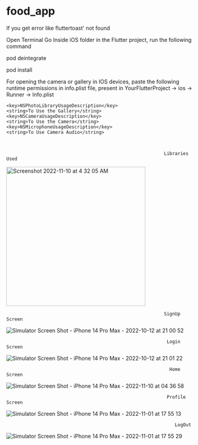 # food_app

If you get error like fluttertoast' not found 

Open Terminal Go Inside iOS folder in the Flutter project, run the following command

pod deintegrate

pod install

For opening the camera or gallery in IOS devices, paste the following runtime permissions in info.plist file, present in YourFlutterProject -> ios -> Runner -> Info.plist

    <key>NSPhotoLibraryUsageDescription</key>
    <string>To Use the Gallery</string>
    <key>NSCameraUsageDescription</key>
    <string>To Use the Camera</string>
    <key>NSMicrophoneUsageDescription</key>
    <string>To Use Camera Audio</string>

    

                                                              Libraries Used                                                          
                                                              
<img width="366" alt="Screenshot 2022-11-10 at 4 32 05 AM" src="https://user-images.githubusercontent.com/26799447/201054186-25df207a-2c82-4f37-b2eb-42cdb6e426b2.png">

                                                              SignUp Screen

![Simulator Screen Shot - iPhone 14 Pro Max - 2022-10-12 at 21 00 52](https://user-images.githubusercontent.com/26799447/195475163-77344119-5565-4d7f-ac55-98eb42ea91fe.png)

                                                               Login Screen

![Simulator Screen Shot - iPhone 14 Pro Max - 2022-10-12 at 21 01 22](https://user-images.githubusercontent.com/26799447/195475183-04e9ab50-6362-4f28-8b8a-f47295912e54.png)

                                                                Home Screen
                                                                
![Simulator Screen Shot - iPhone 14 Pro Max - 2022-11-10 at 04 36 58](https://user-images.githubusercontent.com/26799447/201054916-7725060f-c7f1-4054-8401-249d48c43610.png)

                                                               Profile Screen
                                                              
![Simulator Screen Shot - iPhone 14 Pro Max - 2022-11-01 at 17 55 13](https://user-images.githubusercontent.com/26799447/199350745-e0b474d1-4895-4b80-bbc9-096e36eeb8f1.png)


                                                                  LogOut
 
 ![Simulator Screen Shot - iPhone 14 Pro Max - 2022-11-01 at 17 55 29](https://user-images.githubusercontent.com/26799447/199351102-52927392-1f48-4eda-82b6-c050d7e4803b.png)
